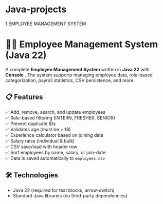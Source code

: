 # Java-projects
1.EMPLOYEE MANAGEMENT SYSTEM
# 🧑‍💼 Employee Management System (Java 22)

A complete **Employee Management System** written in **Java 22** with  **Console** . The system supports managing employee data, role-based categorization, payroll statistics, CSV persistence, and more.


## 📋 Features

✅ Add, remove, search, and update employees  
✅ Role-based filtering (INTERN, FRESHER, SENIOR)  
✅ Prevent duplicate IDs  
✅ Validates age (must be > 18)  
✅ Experience calculator based on joining date  
✅ Salary raise (individual & bulk)  
✅ CSV save/load with header row  
✅ Sort employees by name, salary, or join-date  
✅ Data is saved automatically to `employees.csv`  

## 🛠️ Technologies

- Java 22 (required for text blocks, arrow-switch)
- Standard Java libraries (no third-party dependencies)

